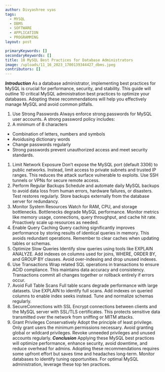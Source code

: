 ```yaml
---
author: Divyashree vyas
tags:
  - MYSQL
  - DBMS
  - SOFTWARE
  - APPLICATION
  - PROGRAMMING
layout: post

primaryKeywords: []
secondaryKeywords: []
title: 10 MySQL Best Practices for Database Administrators
image: /uploads/11_16_2023_1700139344427_dbms.jpeg
contributors: []
---
```


**_Introduction_**
As a database administrator, implementing best practices for MySQL is crucial for performance, security, and stability. This guide will outline 10 critical MySQL administration best practices to optimize your databases. Adopting these recommendations will help you effectively manage MySQL and avoid common pitfalls.

1. Use Strong Passwords
   Always enforce strong passwords for MySQL user accounts. A strong password policy includes:
1. A minimum of 8 characters

- Combination of letters, numbers and symbols
- Avoidusing dictionary words
- Change passwords regularly
- Strong passwords prevent unauthorized access and meet security standards.

1. Limit Network Exposure
   Don’t expose the MySQL port (default 3306) to public networks. Instead, limit access to private subnets and trusted IP ranges. This reduces the attack surface vulnerable to exploits. Use SSH tunnels or VPNs for secure remote access.
1. Perform Regular Backups
   Schedule and automate daily MySQL backups to avoid data loss from human errors, hardware failures, or disasters. Test restores regularly. Store backups externally from the database server for redundancy.
1. Monitor System Resources
   Watch for RAM, CPU, and storage bottlenecks. Bottlenecks degrade MySQL performance. Monitor metrics like memory usage, connections, query throughput, and cache hit rate. Proactively scale up resources as needed.
1. Enable Query Caching
   Query caching significantly improves performance by storing results of identical queries in memory. This avoids redundant operations. Remember to clear caches when updating tables or schemas.
1. Optimize Slow Queries
   Identify slow queries using tools like EXPLAIN ANALYZE. Add indexes on columns used for joins, WHERE, ORDER BY, and GROUP BY clauses. Avoid over-indexing and drop unused indexes.
1. Use Transactions
   Wrap related SQL operations in transactions to ensure ACID compliance. This maintains data accuracy and consistency. Transactions commit all changes together or rollback entirely if errors occur.
1. Avoid Full Table Scans
   Full table scans degrade performance with large datasets. Use EXPLAIN to identify full scans. Add indexes on queried columns to enable index seeks instead. Tune and normalize schemas regularly.
1. SecureConnections with SSL
   Encrypt connections between clients and the MySQL server with SSL/TLS certificates. This protects sensitive data transmitted over the network from sniffing or MITM attacks.
1. Grant Privileges Conservatively
   Adopt the principle of least privilege. Only grant users the minimum permissions necessary. Avoid granting global or wildcard privileges. Revoke unneeded privileges and unused accounts regularly.
   **_Conclusion_**
   Applying these MySQL best practices will optimize performance, enhance security, avoid downtime, and reduce overhead for admins. Adopting these recommendations requires some upfront effort but saves time and headaches long-term. Monitor databases to identify tuning opportunities. For optimal MySQL administration, leverage these top ten practices.
